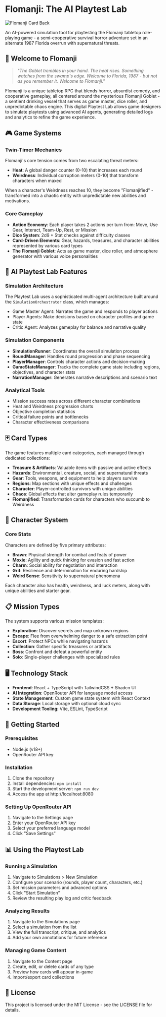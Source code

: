 
# Flomanji: The AI Playtest Lab

![Flomanji Card Back](/lovable-uploads/e5635414-17a2-485e-86cb-feaf926b9af5.png)

An AI-powered simulation tool for playtesting the Flomanji tabletop role-playing game - a semi-cooperative survival horror adventure set in an alternate 1987 Florida overrun with supernatural threats.

## 🌴 Welcome to Flomanji

> *"The Goblet trembles in your hand. The heat rises. Something watches from the swamp's edge. Welcome to Florida, 1987 - but not as you remember it. Welcome to Flomanji."*

Flomanji is a unique tabletop RPG that blends horror, absurdist comedy, and cooperative gameplay, all centered around the mysterious Flomanji Goblet - a sentient drinking vessel that serves as game master, dice roller, and unpredictable chaos engine. This digital Playtest Lab allows game designers to simulate playtests using advanced AI agents, generating detailed logs and analytics to refine the game experience.

## 🎮 Game Systems

### Twin-Timer Mechanics

Flomanji's core tension comes from two escalating threat meters:

- **Heat**: A global danger counter (0-10) that increases each round
- **Weirdness**: Individual corruption meters (0-10) that transform characters when maxed

When a character's Weirdness reaches 10, they become "Flomanjified" - transformed into a chaotic entity with unpredictable new abilities and motivations.

### Core Gameplay

- **Action Economy**: Each player takes 2 actions per turn from: Move, Use Gear, Interact, Team-Up, Rest, or Mission
- **Dice System**: 2d6 + Stat checks against difficulty classes
- **Card-Driven Elements**: Gear, hazards, treasures, and character abilities represented by various card types
- **The Flomanji Goblet**: Acts as game master, dice roller, and atmosphere generator with various voice personalities

## 🧪 AI Playtest Lab Features

### Simulation Architecture

The Playtest Lab uses a sophisticated multi-agent architecture built around the `SimulationOrchestrator` class, which manages:

- Game Master Agent: Narrates the game and responds to player actions
- Player Agents: Make decisions based on character profiles and game state
- Critic Agent: Analyzes gameplay for balance and narrative quality

### Simulation Components

- **SimulationRunner**: Coordinates the overall simulation process
- **RoundManager**: Handles round progression and phase sequencing
- **PlayerManager**: Controls character actions and decision-making
- **GameStateManager**: Tracks the complete game state including regions, objectives, and character stats
- **NarrationManager**: Generates narrative descriptions and scenario text

### Analytical Tools

- Mission success rates across different character combinations
- Heat and Weirdness progression charts
- Objective completion statistics
- Critical failure points and bottlenecks
- Character effectiveness comparisons

## 🃏 Card Types

The game features multiple card categories, each managed through dedicated collections:

- **Treasure & Artifacts**: Valuable items with passive and active effects
- **Hazards**: Environmental, creature, social, and supernatural threats
- **Gear**: Tools, weapons, and equipment to help players survive
- **Regions**: Map sections with unique effects and challenges
- **Character**: Player-controlled survivors with unique abilities
- **Chaos**: Global effects that alter gameplay rules temporarily
- **Flomanjified**: Transformation cards for characters who succumb to Weirdness

## 👥 Character System

### Core Stats

Characters are defined by five primary attributes:

- **Brawn**: Physical strength for combat and feats of power
- **Moxie**: Agility and quick thinking for evasion and fast action
- **Charm**: Social ability for negotiation and interaction
- **Grit**: Resilience and determination for enduring hardship
- **Weird Sense**: Sensitivity to supernatural phenomena

Each character also has health, weirdness, and luck meters, along with unique abilities and starter gear.

## 📋 Mission Types

The system supports various mission templates:

- **Exploration**: Discover secrets and map unknown regions
- **Escape**: Flee from overwhelming danger to a safe extraction point
- **Escort**: Protect NPCs while navigating hazards
- **Collection**: Gather specific treasures or artifacts
- **Boss**: Confront and defeat a powerful entity
- **Solo**: Single-player challenges with specialized rules

## 🖥️ Technology Stack

- **Frontend**: React + TypeScript with TailwindCSS + Shadcn UI
- **AI Integration**: OpenRouter API for language model access
- **State Management**: Custom game state system with React Context
- **Data Storage**: Local storage with optional cloud sync
- **Development Tooling**: Vite, ESLint, TypeScript

## 🚀 Getting Started

### Prerequisites

- Node.js (v18+)
- OpenRouter API key

### Installation

1. Clone the repository
2. Install dependencies: `npm install`
3. Start the development server: `npm run dev`
4. Access the app at http://localhost:8080

### Setting Up OpenRouter API

1. Navigate to the Settings page
2. Enter your OpenRouter API key
3. Select your preferred language model
4. Click "Save Settings"

## 📊 Using the Playtest Lab

### Running a Simulation

1. Navigate to Simulations > New Simulation
2. Configure your scenario (rounds, player count, characters, etc.)
3. Set mission parameters and advanced options
4. Click "Start Simulation"
5. Review the resulting play log and critic feedback

### Analyzing Results

1. Navigate to the Simulations page
2. Select a simulation from the list
3. View the full transcript, critique, and analytics
4. Add your own annotations for future reference

### Managing Game Content

1. Navigate to the Content page
2. Create, edit, or delete cards of any type
3. Preview how cards will appear in-game
4. Import/export card collections

## 📝 License

This project is licensed under the MIT License - see the LICENSE file for details.
